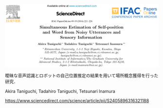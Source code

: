 ![論文](https://github.com/soraKING44/survey_paper/blob/images/spatial_concept/English/Simultaneous%20Estimation%20of%20Self-position%20and%20Word%20from%20Noisy%20Utterances%20and%20Sensory%20Information.png)

曖昧な音声認識とロボットの自己位置推定の結果を用いて場所概念獲得を行った研究．

Akira Taniguchi, Tadahiro Taniguchi, Tetsunari Inamura

https://www.sciencedirect.com/science/article/pii/S2405896316321188
